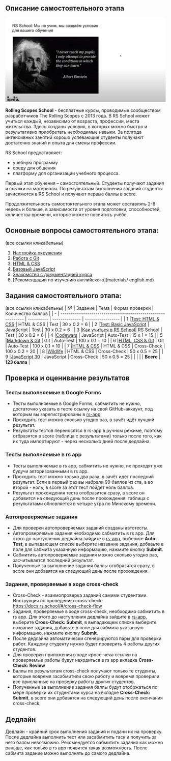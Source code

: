 ## Описание самостоятельного этапа

![](images/description.png)

**Rolling Scopes School** - бесплатные курсы, проводимые сообществом разработчиков The Rolling Scopes с 2013 года. В RS School может учиться каждый, независимо от возраста, профессии, места жительства. Здесь созданы условия, в которых можно быстро и результативно приобретать необходимые навыки. За полгода интенсивных занятий хорошо успевающие студенты получают достаточно знаний и опыта для смены профессии. 

RS School предоставляет: 
- учебную программу
- среду для общения
- платформу для организации учебного процесса.  

Первый этап обучения – самостоятельный. Студенты получают задания и ссылки на материалы. По результатам выполнения заданий студенты зачисляются в RS School и получают первые баллы в score. 

Продолжительность самостоятельного этапа может составлять 2-8 недель и больше, в зависимости от уровня подготовки, способностей, количества времени, которое можете посвятить учёбе.

## Основные вопросы самостоятельного этапа:
(все ссылки кликабельны)  
1. [Настройка окружения](materials/tools.md)
2. [Работа с Git](materials/git.md)
3. [HTML & CSS](materials/html.md)
4. [Базовый JavaScript](materials/js.md)
5. [Знакомство с документацией курса](materials/rs-school.md)
6. [Рекомендации по изучению английского](materials/ english.md)

## Задания самостоятельного этапа:
(все ссылки кликабельны)
| № | Задание                                                      |    Тема    | Форма проверки | Количество баллов |
| - | ------------------------------------------------------------ | ---------- | -------------- | ----------------- |
| 1 |[Test: HTML & CSS](https://forms.gle/etfLS7wkavJ8tzDZ6)       | HTML & CSS | Test           | 30 х 0.2 = 6      |
| 2 |[Test: Basic JavaScript](https://forms.gle/BZBNd8G9sA4TvtcDA) | JavaScript | Test           | 30 х 0.2 = 6      |
| 3 |[Как учиться в RS School](https://forms.gle/pFhpYzD7nnGuzsJm6)| RS School  | Test           | 30 х 0.2 = 6      |
| 4 |[Codewars](tasks/codewars.md)                                 | JavaScript | Auto-Test      | 15 х 1 = 15       |
| 5 |[Markdown & Git](tasks/git-markdown.md)                       |    Git     | Auto-Test      | 100 х 0.1 = 10    |
| 6 |[HTML, CSS & Git](tasks/html-css-git.md)                      |    Git     | Auto-Test      | 100 х 0.1 = 10    |
| 7 |[HTML & CSS](tasks/html-css.md)                               | HTML & CSS | Cross-Check    | 100 х 0.2 = 20    |
| 8 |[Wildlife](tasks/wildlife.md)                                 | HTML & CSS | Cross-Check    | 50 х 0.5 = 25     |
| 9 |[JavaScript 30](tasks/js30.md)                                | JavaScript | Cross-Check    | 50 х 0.5 = 25     |
|   |                                                              |            | **Всего**      | **123 балла**     |

## Проверка и оценивание результатов

### Тесты выполняемые в Google Forms
- Тесты выполняемые в Google Forms, сабмитить не нужно, достаточно указать в тесте ссылку на свой GitHub-аккаунт, под которым вы зарегистрированы в [rs-app](https://app.rs.school/)
- Проходить тест можно сколько угодно раз, в зачёт идёт лучший результат.
- Результаты тестов переносятся в rs-app в ручном режиме, поэтому отбразятся в score (таблица с результатами) только после того, как их туда импортируют - через несколько дней после дедлайна.

### Тесты выполняемые в rs app
- Тесты выполняемые в rs app, сабмитить не нужно, их проходят уже будучи авторизованными в rs app.
- Проходить тест можно только два раза, в зачёт идёт последний результат. Если в первый раз вы набрали 99 баллов из ста, а во второй - ноль, в score за этот тест пойдёт ноль баллов.
- Результат прохождения теста отобразится сразу, в score он добавится на следующий день после прохождения: таблица с результатами обновляется в четыре утра по Минскому времени.

### Автопроверяемые задания

- Для проверки автопроверяемых заданий созданы автотесты.  
- Автопроверяемые задания необходимо сабмитить в rs app. Для этого до наступления дедлайна зайдите в [rs-app](https://app.rs.school/), выберите **Auto-Test**, в выпадающем списке выберите название задания, добавьте в поле для сабмита указанную информацию, нажмите кнопку **Submit**.  
- Сабмитить автопроверяемые задания можно сколько угодно раз, засчитывается последний результат.  
- Полученные за выполнение задания баллы отобразятся сразу, в score они добавятся на следующий день после прохождения.

### Задания, проверяемые в ходе cross-check

- Cross-Check - взаимопроверка заданий самими студентами. Инструкция по проведению cross-check: https://docs.rs.school/#/cross-check-flow  
- Задания, проверяемые в ходе cross-check, необходимо сабмитить в rs app. Для этого до наступления дедлайна зайдите в [rs-app](https://app.rs.school/), выберите **Cross-Check: Submit**, в выпадающем списке выберите название задания, добавьте в поле для сабмита указанную информацию, нажмите кнопку **Submit**.
- После дедлайна автоматически сгенерируются пары для проверки работ. Каждому студенту нужно будет проверить 4 работы других студентов.
- Для проверки приложения в ходе кросс-чека ссылки на проверяемые работы будут находиться в rs app вкладка **Cross-Check: Review**
- Баллы по результатам cross-check получают только те студенты, которые вовремя засабмитили свою работу и вовремя проверили все присланные на проверку работы других студентов.
- Полученные за выполнение задания баллы будут отобржаться по мере проверки их студентами курса на вкладке **Cross-Check: Submit**, в score они добавятся на следующий день после окончания cross-check.

## Дедлайн

Дедлайн - крайний срок выполнения заданий и подачи их на проверку. После дедлайна выполнить тест или засабмитить таск и получить за него баллы невозможно. Рекомендуется сабмитить задания как можно раньше, как только в rs app появится такая возможность. После сабмита задание можно выполнять до самого дедлайна.